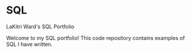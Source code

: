 # SQL
LaKitri Ward's SQL Portfolio

Welcome to my SQL portfolio! This code repository contains examples of SQL I have written.
